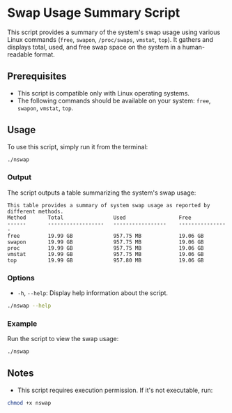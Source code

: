 # Swap Usage Summary Script

This script provides a summary of the system's swap usage using various Linux commands (`free`, `swapon`, `/proc/swaps`, `vmstat`, `top`). It gathers and displays total, used, and free swap space on the system in a human-readable format.

## Prerequisites

- This script is compatible only with Linux operating systems.
- The following commands should be available on your system: `free`, `swapon`, `vmstat`, `top`.

## Usage

To use this script, simply run it from the terminal:

```bash
./nswap
```

### Output

The script outputs a table summarizing the system's swap usage:

```
This table provides a summary of system swap usage as reported by different methods.
Method       Total                Used                 Free                
------       ------------------   -----------------    ----------------    
free         19.99 GB             957.75 MB            19.06 GB            
swapon       19.99 GB             957.75 MB            19.06 GB            
proc         19.99 GB             957.75 MB            19.06 GB            
vmstat       19.99 GB             957.75 MB            19.06 GB            
top          19.99 GB             957.80 MB            19.06 GB            
```

### Options

- `-h`, `--help`: Display help information about the script.

```bash
./nswap --help
```

### Example

Run the script to view the swap usage:

```bash
./nswap
```

## Notes

- This script requires execution permission. If it's not executable, run:

```bash
chmod +x nswap
```


